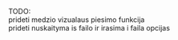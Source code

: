 
TODO: <br>
prideti medzio vizualaus piesimo funkcija <br>
prideti nuskaityma is failo ir irasima i faila opcijas <br>

